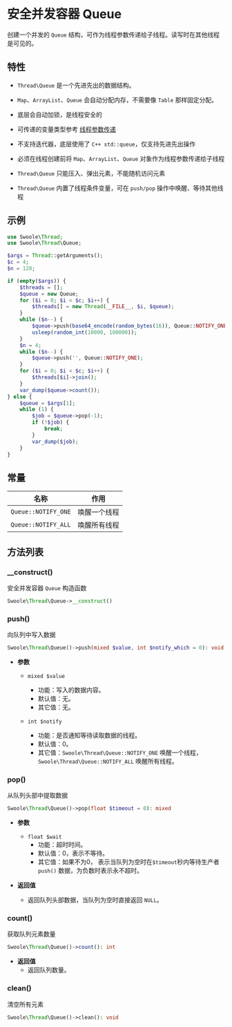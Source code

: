 # 安全并发容器 Queue

创建一个并发的 `Queue` 结构，可作为线程参数传递给子线程。读写时在其他线程是可见的。

## 特性
- `Thread\Queue` 是一个先进先出的数据结构。

- `Map`、`ArrayList`、`Queue` 会自动分配内存，不需要像 `Table` 那样固定分配。

- 底层会自动加锁，是线程安全的

- 可传递的变量类型参考 [线程参数传递](thread/transfer.md)

- 不支持迭代器，底层使用了 `C++ std::queue`，仅支持先进先出操作

- 必须在线程创建前将 `Map`、`ArrayList`、`Queue` 对象作为线程参数传递给子线程

- `Thread\Queue` 只能压入、弹出元素，不能随机访问元素

- `Thread\Queue` 内置了线程条件变量，可在 `push/pop` 操作中唤醒、等待其他线程

## 示例

```php
use Swoole\Thread;
use Swoole\Thread\Queue;

$args = Thread::getArguments();
$c = 4;
$n = 128;

if (empty($args)) {
    $threads = [];
    $queue = new Queue;
    for ($i = 0; $i < $c; $i++) {
        $threads[] = new Thread(__FILE__, $i, $queue);
    }
    while ($n--) {
        $queue->push(base64_encode(random_bytes(16)), Queue::NOTIFY_ONE);
        usleep(random_int(10000, 100000));
    }
    $n = 4;
    while ($n--) {
        $queue->push('', Queue::NOTIFY_ONE);
    }
    for ($i = 0; $i < $c; $i++) {
        $threads[$i]->join();
    }
    var_dump($queue->count());
} else {
    $queue = $args[1];
    while (1) {
        $job = $queue->pop(-1);
        if (!$job) {
            break;
        }
        var_dump($job);
    }
}
```

## 常量


名称 | 作用
---|---
`Queue::NOTIFY_ONE` | 唤醒一个线程
`Queue::NOTIFY_ALL` | 唤醒所有线程

## 方法列表

### __construct()
安全并发容器 `Queue` 构造函数

```php
Swoole\Thread\Queue->__construct()
```

### push()
向队列中写入数据

```php
Swoole\Thread\Queue()->push(mixed $value, int $notify_which = 0): void
```

  * **参数**
      * `mixed $value`
          * 功能：写入的数据内容。
          * 默认值：无。
          * 其它值：无。
  
      * `int $notify`
          * 功能：是否通知等待读取数据的线程。
          * 默认值：0。
          * 其它值：`Swoole\Thread\Queue::NOTIFY_ONE` 唤醒一个线程，`Swoole\Thread\Queue::NOTIFY_ALL` 唤醒所有线程。


### pop()
从队列头部中提取数据

```php
Swoole\Thread\Queue()->pop(float $timeout = 0): mixed
```

* **参数**
    * `float $wait`
        * 功能：超时时间。
        * 默认值：0，表示不等待。
        * 其它值：如果不为0， 表示当队列为空时在`$timeout`秒内等待生产者 `push()` 数据，为负数时表示永不超时。

* **返回值**
    * 返回队列头部数据，当队列为空时直接返回 `NULL`。

### count()
获取队列元素数量

```php
Swoole\Thread\Queue()->count(): int
```

* **返回值**
    * 返回队列数量。

### clean()
清空所有元素

```php
Swoole\Thread\Queue()->clean(): void
```
